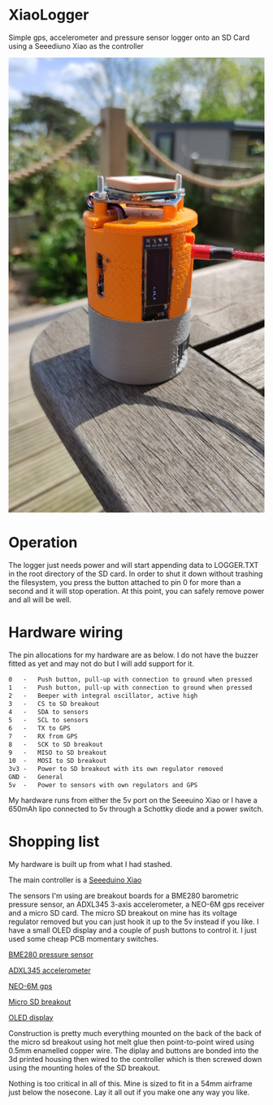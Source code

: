 # XiaoLogger
Simple gps, accelerometer and pressure sensor logger onto an SD Card using a Seeediuno Xiao as the controller

![Alt text](XiaoLogger.jpg?raw=true "Logger in 3d printed housing")

# Operation
The logger just needs power and will start appending data to LOGGER.TXT in
the root directory of the SD card.  In order to shut it down without
trashing the filesystem, you press the button attached to pin 0 for more
than a second and it will stop operation.  At this point, you can safely
remove power and all will be well.

# Hardware wiring
The pin allocations for my hardware are as below.  I do not have the buzzer
fitted as yet and may not do but I will add support for it.

	0	-	Push button, pull-up with connection to ground when pressed
	1	-	Push button, pull-up with connection to ground when pressed
	2	-	Beeper with integral oscillator, active high
	3	-	CS to SD breakout
	4	-	SDA to sensors
	5	-	SCL to sensors
	6	-	TX to GPS
	7	-	RX from GPS
	8	-	SCK to SD breakout
	9	-	MISO to SD breakout
	10	-	MOSI to SD breakout
	3v3	-	Power to SD breakout with its own regulator removed
	GND	-	General
	5v	-	Power to sensors with own regulators and GPS

My hardware runs from either the 5v port on the Seeeuino Xiao or I have a
650mAh lipo connected to 5v through a Schottky diode and a power switch.

# Shopping list
My hardware is built up from what I had stashed.

The main controller is a [Seeeduino Xiao](https://shop.pimoroni.com/products/seeeduino-xiao?variant=32170131816531)

The sensors I'm using are breakout boards for a BME280 barometric pressure
sensor, an ADXL345 3-axis accelerometer, a NEO-6M gps receiver and a micro
SD card.  The micro SD breakout on mine has its voltage regulator removed
but you can just hook it up to the 5v instead if you like.  I have a small
OLED display and a couple of push buttons to control it.  I just used some
cheap PCB momentary switches.

[BME280 pressure sensor](https://smile.amazon.co.uk/Youmile-Digital-Barometric-Pressure-Temperature/dp/B0965843T6)

[ADXL345 accelerometer](https://smile.amazon.co.uk/XTVTX-ADXL345-Digital-Acceleration-Gravity/dp/B09NRFDH5J)

[NEO-6M gps](https://smile.amazon.co.uk/dp/B088LR3488)

[Micro SD breakout](https://smile.amazon.co.uk/Youmile-Storage-Expansion-Interface-Raspberry/dp/B07XLM23X2)

[OLED display](https://smile.amazon.co.uk/MakerHawk-Display-Module-SSD1306-Arduino/dp/B07BDFXFRK)

Construction is pretty much everything mounted on the back of the back of
the micro sd breakout using hot melt glue then point-to-point wired using
0.5mm enamelled copper wire.  The diplay and buttons are bonded into the 3d
printed housing then wired to the controller which is then screwed down
using the mounting holes of the SD breakout.

Nothing is too critical in all of this.  Mine is sized to fit in a 54mm
airframe just below the nosecone.  Lay it all out if you make one any way
you like.

